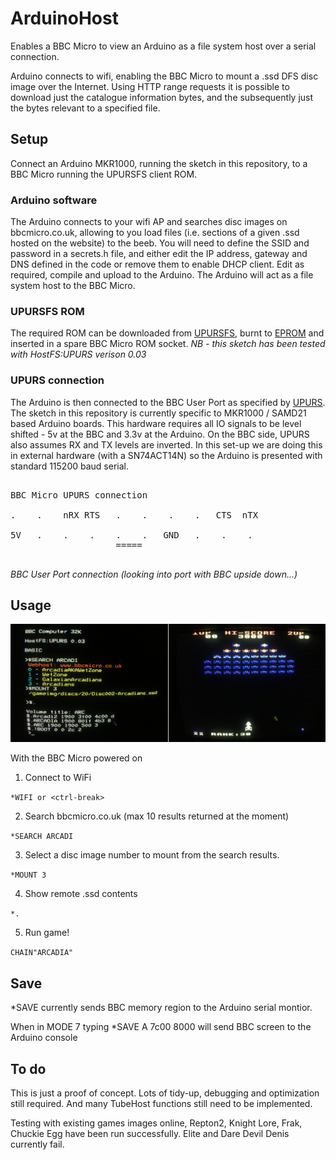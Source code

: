 # ArduinoHost

Enables a BBC Micro to view an Arduino as a file system host over a serial connection. 

Arduino connects to wifi, enabling the BBC Micro to mount a .ssd DFS disc image over the Internet. Using HTTP range requests it is possible to download just the catalogue information bytes, and the subsequently just the bytes relevant to a specified file.

## Setup
Connect an Arduino MKR1000, running the sketch in this repository, to a BBC Micro running the UPURSFS client ROM.


### Arduino software
The Arduino connects to your wifi AP and searches disc images on bbcmicro.co.uk, allowing to you load files (i.e. sections of a given .ssd hosted on the website) to the beeb. You will need to define the SSID and password in a secrets.h file, and either edit the IP address, gateway and DNS defined in the code or remove them to enable DHCP client. Edit as required, compile and upload to the Arduino. The Arduino will act as a file system host to the BBC Micro.

### UPURSFS ROM 

The required ROM can be downloaded from [UPURSFS](https://sweh.spuddy.org/Beeb/ "UPURSFS"), burnt to [EPROM](http://anachrocomputer.blogspot.com/2014/11/roms-for-bbc-micro.html) and inserted in a spare BBC Micro ROM socket. *NB - this sketch has been tested with HostFS:UPURS verison 0.03*

### UPURS connection

The Arduino is then connected to the BBC User Port as specified by [UPURS](https://www.retro-kit.co.uk/UPURS/).  The sketch in this repository is currently specific to MKR1000 / SAMD21 based Arduino boards. This hardware requires all IO signals to be level shifted - 5v at the BBC and 3.3v at the Arduino. On the BBC side, UPURS also assumes RX and TX levels are inverted. In this set-up we are doing this in external hardware (with a SN74ACT14N) so the Arduino is presented with standard 115200 baud serial.

<pre>

BBC Micro UPURS connection

.    .    nRX RTS   .    .    .    .   CTS  nTX
   
5V   .    .    .    .    .   GND   .    .    .
                    =====              
                                      
</pre>
*BBC User Port connection (looking into port with BBC upside down...)*






## Usage

![Screenshot](https://github.com/8bitkick/ArduinoHost/blob/master/screenshot2.jpg?raw=true)

With the BBC Micro powered on

1) Connect to WiFi

`*WIFI or <ctrl-break>` 

2) Search bbcmicro.co.uk (max 10 results returned at the moment)

`*SEARCH ARCADI`

3) Select a disc image number to mount from the search results.

`*MOUNT 3`

4) Show remote .ssd contents

`*.`

5) Run game!

`CHAIN"ARCADIA"`

## Save

*SAVE currently sends BBC memory region to the Arduino serial montior.

When in MODE 7 typing *SAVE A 7c00 8000 will send BBC screen to the Arduino console


## To do

This is just a proof of concept. Lots of tidy-up, debugging and optimization still required. And many TubeHost functions still need to be implemented.

Testing with existing games images online, Repton2, Knight Lore, Frak, Chuckie Egg have been run successfully. Elite and Dare Devil Denis currently fail.






